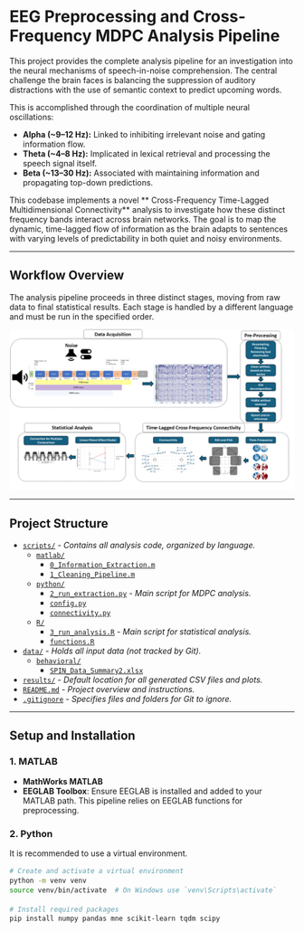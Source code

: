 # EEG Preprocessing and Cross-Frequency MDPC Analysis Pipeline

This project provides the complete analysis pipeline for an investigation into the neural mechanisms of speech-in-noise comprehension. The central challenge the brain faces is balancing the suppression of auditory distractions with the use of semantic context to predict upcoming words.

This is accomplished through the coordination of multiple neural oscillations:
* **Alpha (~9–12 Hz):** Linked to inhibiting irrelevant noise and gating information flow.
* **Theta (~4–8 Hz):** Implicated in lexical retrieval and processing the speech signal itself.
* **Beta (~13–30 Hz):** Associated with maintaining information and propagating top-down predictions.

This codebase implements a novel ** Cross-Frequency Time-Lagged Multidimensional Connectivity** analysis to investigate how these distinct frequency bands interact across brain networks. The goal is to map the dynamic, time-lagged flow of information as the brain adapts to sentences with varying levels of predictability in both quiet and noisy environments.

---

## Workflow Overview

The analysis pipeline proceeds in three distinct stages, moving from raw data to final statistical results. Each stage is handled by a different language and must be run in the specified order.

![Project Workflow Chart](mdpc_project.png)

---

## Project Structure

* [`scripts/`](./scripts/) - _Contains all analysis code, organized by language._
    * [`matlab/`](./scripts/matlab/)
        * [`0_Information_Extraction.m`](./scripts/matlab/0_Information_Extraction.m)
        * [`1_Cleaning_Pipeline.m`](./scripts/matlab/1_Cleaning_Pipeline.m)
    * [`python/`](./scripts/python/)
        * [`2_run_extraction.py`](./scripts/python/2_run_extraction.py) - _Main script for MDPC analysis._
        * [`config.py`](./scripts/python/config.py)
        * [`connectivity.py`](./scripts/python/connectivity.py)
    * [`R/`](./scripts/R/)
        * [`3_run_analysis.R`](./scripts/R/3_run_analysis.R) - _Main script for statistical analysis._
        * [`functions.R`](./scripts/R/functions.R)
* [`data/`](./data/) - _Holds all input data (not tracked by Git)._
    * [`behavioral/`](./data/behavioral/)
        * [`SPIN_Data_Summary2.xlsx`](./data/behavioral/SPIN_Data_Summary2.xlsx)
* [`results/`](./results/) - _Default location for all generated CSV files and plots._
* [`README.md`](./README.md) - _Project overview and instructions._
* [`.gitignore`](./.gitignore) - _Specifies files and folders for Git to ignore._

---

## Setup and Installation

### 1. MATLAB
* **MathWorks MATLAB**
* **EEGLAB Toolbox**: Ensure EEGLAB is installed and added to your MATLAB path. This pipeline relies on EEGLAB functions for preprocessing.

### 2. Python
It is recommended to use a virtual environment.

```bash
# Create and activate a virtual environment
python -m venv venv
source venv/bin/activate  # On Windows use `venv\Scripts\activate`

# Install required packages
pip install numpy pandas mne scikit-learn tqdm scipy
